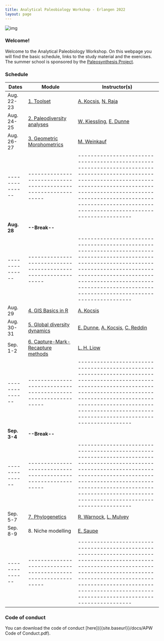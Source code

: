 ```yaml
---
title: Analytical Paleobiology Workshop - Erlangen 2022
layout: page
---
```


![img]({{site.baseurl}}/images/orangerie.jpg) 


### Welcome!

Welcome to the Analytical Paleobiology Workshop. On this webpage you will find the basic schedule, links to the study material and the exercises. The summer school is sponsored by the [Paleosynthesis Project](http://www.paleosynthesis.de/).

### Schedule

| Dates        | Module                                                      | Instructor(s)                                                                                                                                                                                                                                                   |
|--------------|-------------------------------------------------------------|-----------------------------------------------------------------------------------------------------------------------------------------------------------------------------------------------------------------------------------------------------------------|
| Aug. 22-23   | [1. Toolset]({{site.baseurl}}/toolset/)                        | [A. Kocsis](https://www.gzn.nat.fau.de/palaeontologie/team/wissenschaftler/kocsis/), [N. Raja](https://www.gzn.nat.fau.de/palaeontologie/team/wissenschaftler/nussaibah-raja-schoob/)                                                                           |
| Aug. 24-25   | [2. Paleodiversity analyses]({{site.baseurl}}/paleodiversity/) | [W. Kiessling](https://www.gzn.nat.fau.de/palaeontologie/team/professors/kiessling/), [E. Dunne](https://www.gzn.nat.fau.eu/palaeontologie/team/wissenschaftler/emma-dunne/)                                                                                    |
| Aug. 26-27   | [3. Geometric Morphometrics]({{site.baseurl}}/morphometrics/)  | [M. Weinkauf](https://sites.google.com/view/manuel-f-g-weinkauf/home)                                                                                                                                                                                           |
|--------------|-------------------------------------------------------------|-----------------------------------------------------------------------------------------------------------------------------------------------------------------------------------------------------------------------------------------------------------------|
| **Aug. 28**  | **--Break--**                                               |                                                                                                                                                                                                                                                                 |
|--------------|-------------------------------------------------------------|-----------------------------------------------------------------------------------------------------------------------------------------------------------------------------------------------------------------------------------------------------------------|
| Aug. 29      | [4. GIS Basics in R]({{site.baseurl}}/gis/)                                             | [A. Kocsis](https://www.gzn.nat.fau.de/palaeontologie/team/wissenschaftler/kocsis/)                                                                                                                                                                             |
| Aug. 30-31   | [5. Global diversity dynamics]({{site.baseurl}}/globaldiv/)                     | [E. Dunne](https://www.gzn.nat.fau.eu/palaeontologie/team/wissenschaftler/emma-dunne/), [A. Kocsis](https://www.gzn.nat.fau.de/palaeontologie/team/wissenschaftler/kocsis/), [C. Reddin](https://www.gzn.nat.fau.de/palaeontologie/team/former-members/reddin/) |
| Sep. 1-2     | [6. Capture-Mark-Recapture methods]({{site.baseurl}}/cmr_bio_abio/)                              | [L. H. Liow](https://leehsiangliow.com/)                                                                                                                                                                                                                        |
|--------------|-------------------------------------------------------------|-----------------------------------------------------------------------------------------------------------------------------------------------------------------------------------------------------------------------------------------------------------------|
| **Sep. 3-4** | **--Break--**                                               |                                                                                                                                                                                                                                                                 |
|--------------|-------------------------------------------------------------|-----------------------------------------------------------------------------------------------------------------------------------------------------------------------------------------------------------------------------------------------------------------|
| Sep. 5-7     | [7. Phylogenetics]({{site.baseurl}}/phylogenetics/)                                               | [R.  Warnock](https://www.gzn.nat.fau.eu/palaeontologie/team/professors/rachel-warnock/), [L.  Mulvey](https://www.gzn.nat.fau.de/palaeontologie/team/wissenschaftler/laura-mulvey/)                                                                                                                                                                        |
| Sep. 8-9     | 8. Niche modelling                                             | [E. Saupe](https://www.earth.ox.ac.uk/people/erin-saupe/)                                                                                                                                                                                                       |
|--------------|-------------------------------------------------------------|-----------------------------------------------------------------------------------------------------------------------------------------------------------------------------------------------------------------------------------------------------------------|


### Code of conduct

You can download the code of conduct [here]({{site.baseurl}}/docs/APW Code of Conduct.pdf). 
